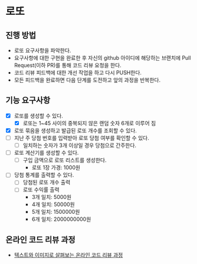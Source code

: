 # 로또

## 진행 방법

- 로또 요구사항을 파악한다.
- 요구사항에 대한 구현을 완료한 후 자신의 github 아이디에 해당하는 브랜치에 Pull Request(이하 PR)를 통해 코드 리뷰 요청을 한다.
- 코드 리뷰 피드백에 대한 개선 작업을 하고 다시 PUSH한다.
- 모든 피드백을 완료하면 다음 단계를 도전하고 앞의 과정을 반복한다.

## 기능 요구사항

- [X] 로또를 생성할 수 있다.
  - [X] 로또는 1~45 사이의 중복되지 않은 랜덤 숫자 6개로 이루어 짐
- [X] 로또 묶음을 생성하고 발급된 로또 개수를 조회할 수 있다.
- [ ] 지난 주 당첨 번호를 입력받아 로또 당첨 여부를 확인할 수 있다.
  - [ ] 일치하는 숫자가 3개 이상일 경우 당첨으로 간주한다.
- [ ] 로또 계산기를 생성할 수 있다.
  - [ ] 구입 금액으로 로또 리스트를 생성한다.
    - 로또 1장 가경: 1000원
- [ ] 당첨 통계를 출력할 수 있다.
  - [ ] 당첨된 로또 개수 출력
  - [ ] 로또 수익률 출력
    - 3개 일치: 5000원
    - 4개 일치: 50000원
    - 5개 일치: 1500000원
    - 6개 일치: 2000000000원

## 온라인 코드 리뷰 과정

- [텍스트와 이미지로 살펴보는 온라인 코드 리뷰 과정](https://github.com/next-step/nextstep-docs/tree/master/codereview)
